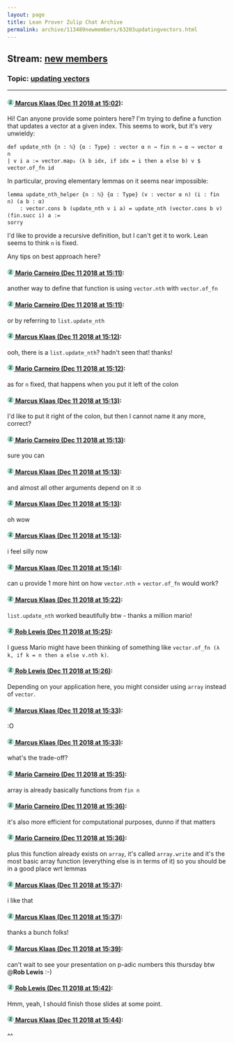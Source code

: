 ```yaml
---
layout: page
title: Lean Prover Zulip Chat Archive 
permalink: archive/113489newmembers/63203updatingvectors.html
---
```


## Stream: [new members](index.html)
### Topic: [updating vectors](63203updatingvectors.html)

---

#### [![Click to go to Zulip](../../assets/img/zulip2.png) Marcus Klaas (Dec 11 2018 at 15:02)](https://leanprover.zulipchat.com/#narrow/stream/113489-new%20members/topic/updating%20vectors/near/151447262):
Hi! Can anyone provide some pointers here? I'm trying to define a function that updates a vector at a given index. This seems to work, but it's very unwieldy:
```lean
def update_nth {n : ℕ} {α : Type} : vector α n → fin n → α → vector α n
| v i a := vector.map₂ (λ b idx, if idx = i then a else b) v $ vector.of_fn id
```

In particular, proving elementary lemmas on it seems near impossible:
```lean
lemma update_nth_helper {n : ℕ} {α : Type} (v : vector α n) (i : fin n) (a b : α)
    : vector.cons b (update_nth v i a) = update_nth (vector.cons b v) (fin.succ i) a :=
sorry
```

I'd like to provide a recursive definition, but I can't get it to work. Lean seems to think `n` is fixed.

Any tips on best approach here?

#### [![Click to go to Zulip](../../assets/img/zulip2.png) Mario Carneiro (Dec 11 2018 at 15:11)](https://leanprover.zulipchat.com/#narrow/stream/113489-new%20members/topic/updating%20vectors/near/151447862):
another way to define that function is using `vector.nth` with `vector.of_fn`

#### [![Click to go to Zulip](../../assets/img/zulip2.png) Mario Carneiro (Dec 11 2018 at 15:11)](https://leanprover.zulipchat.com/#narrow/stream/113489-new%20members/topic/updating%20vectors/near/151447871):
or by referring to `list.update_nth`

#### [![Click to go to Zulip](../../assets/img/zulip2.png) Marcus Klaas (Dec 11 2018 at 15:12)](https://leanprover.zulipchat.com/#narrow/stream/113489-new%20members/topic/updating%20vectors/near/151447990):
ooh, there is a `list.update_nth`? hadn't seen that! thanks!

#### [![Click to go to Zulip](../../assets/img/zulip2.png) Mario Carneiro (Dec 11 2018 at 15:12)](https://leanprover.zulipchat.com/#narrow/stream/113489-new%20members/topic/updating%20vectors/near/151447994):
as for `n` fixed, that happens when you put it left of the colon

#### [![Click to go to Zulip](../../assets/img/zulip2.png) Marcus Klaas (Dec 11 2018 at 15:13)](https://leanprover.zulipchat.com/#narrow/stream/113489-new%20members/topic/updating%20vectors/near/151448014):
I'd like to put it right of the colon, but then I cannot name it any more, correct?

#### [![Click to go to Zulip](../../assets/img/zulip2.png) Mario Carneiro (Dec 11 2018 at 15:13)](https://leanprover.zulipchat.com/#narrow/stream/113489-new%20members/topic/updating%20vectors/near/151448021):
sure you can

#### [![Click to go to Zulip](../../assets/img/zulip2.png) Marcus Klaas (Dec 11 2018 at 15:13)](https://leanprover.zulipchat.com/#narrow/stream/113489-new%20members/topic/updating%20vectors/near/151448026):
and almost all other arguments depend on it :o

#### [![Click to go to Zulip](../../assets/img/zulip2.png) Marcus Klaas (Dec 11 2018 at 15:13)](https://leanprover.zulipchat.com/#narrow/stream/113489-new%20members/topic/updating%20vectors/near/151448036):
oh wow

#### [![Click to go to Zulip](../../assets/img/zulip2.png) Marcus Klaas (Dec 11 2018 at 15:13)](https://leanprover.zulipchat.com/#narrow/stream/113489-new%20members/topic/updating%20vectors/near/151448050):
i feel silly now

#### [![Click to go to Zulip](../../assets/img/zulip2.png) Marcus Klaas (Dec 11 2018 at 15:14)](https://leanprover.zulipchat.com/#narrow/stream/113489-new%20members/topic/updating%20vectors/near/151448115):
can u provide 1 more hint on how `vector.nth` + `vector.of_fn` would work?

#### [![Click to go to Zulip](../../assets/img/zulip2.png) Marcus Klaas (Dec 11 2018 at 15:22)](https://leanprover.zulipchat.com/#narrow/stream/113489-new%20members/topic/updating%20vectors/near/151448713):
`list.update_nth` worked beautifully btw - thanks a million mario!

#### [![Click to go to Zulip](../../assets/img/zulip2.png) Rob Lewis (Dec 11 2018 at 15:25)](https://leanprover.zulipchat.com/#narrow/stream/113489-new%20members/topic/updating%20vectors/near/151448913):
I guess Mario might have been thinking of something like `vector.of_fn (λ k, if k = n then a else v.nth k)`.

#### [![Click to go to Zulip](../../assets/img/zulip2.png) Rob Lewis (Dec 11 2018 at 15:26)](https://leanprover.zulipchat.com/#narrow/stream/113489-new%20members/topic/updating%20vectors/near/151448958):
Depending on your application here, you might consider using `array` instead of `vector`.

#### [![Click to go to Zulip](../../assets/img/zulip2.png) Marcus Klaas (Dec 11 2018 at 15:33)](https://leanprover.zulipchat.com/#narrow/stream/113489-new%20members/topic/updating%20vectors/near/151449413):
:O

#### [![Click to go to Zulip](../../assets/img/zulip2.png) Marcus Klaas (Dec 11 2018 at 15:33)](https://leanprover.zulipchat.com/#narrow/stream/113489-new%20members/topic/updating%20vectors/near/151449421):
what's the trade-off?

#### [![Click to go to Zulip](../../assets/img/zulip2.png) Mario Carneiro (Dec 11 2018 at 15:35)](https://leanprover.zulipchat.com/#narrow/stream/113489-new%20members/topic/updating%20vectors/near/151449598):
array is already basically functions from `fin n`

#### [![Click to go to Zulip](../../assets/img/zulip2.png) Mario Carneiro (Dec 11 2018 at 15:36)](https://leanprover.zulipchat.com/#narrow/stream/113489-new%20members/topic/updating%20vectors/near/151449663):
it's also more efficient for computational purposes, dunno if that matters

#### [![Click to go to Zulip](../../assets/img/zulip2.png) Mario Carneiro (Dec 11 2018 at 15:36)](https://leanprover.zulipchat.com/#narrow/stream/113489-new%20members/topic/updating%20vectors/near/151449711):
plus this function already exists on `array`, it's called `array.write` and it's the most basic array function (everything else is in terms of it) so you should be in a good place wrt lemmas

#### [![Click to go to Zulip](../../assets/img/zulip2.png) Marcus Klaas (Dec 11 2018 at 15:37)](https://leanprover.zulipchat.com/#narrow/stream/113489-new%20members/topic/updating%20vectors/near/151449741):
i like that

#### [![Click to go to Zulip](../../assets/img/zulip2.png) Marcus Klaas (Dec 11 2018 at 15:37)](https://leanprover.zulipchat.com/#narrow/stream/113489-new%20members/topic/updating%20vectors/near/151449751):
thanks a bunch folks!

#### [![Click to go to Zulip](../../assets/img/zulip2.png) Marcus Klaas (Dec 11 2018 at 15:39)](https://leanprover.zulipchat.com/#narrow/stream/113489-new%20members/topic/updating%20vectors/near/151449887):
can't wait to see your presentation on p-adic numbers this thursday btw @**Rob Lewis** :-)

#### [![Click to go to Zulip](../../assets/img/zulip2.png) Rob Lewis (Dec 11 2018 at 15:42)](https://leanprover.zulipchat.com/#narrow/stream/113489-new%20members/topic/updating%20vectors/near/151450160):
Hmm, yeah, I should finish those slides at some point.

#### [![Click to go to Zulip](../../assets/img/zulip2.png) Marcus Klaas (Dec 11 2018 at 15:44)](https://leanprover.zulipchat.com/#narrow/stream/113489-new%20members/topic/updating%20vectors/near/151450283):
^^

